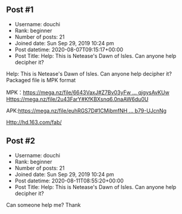 ## Post #1
- Username: douchi
- Rank: beginner
- Number of posts: 21
- Joined date: Sun Sep 29, 2019 10:24 pm
- Post datetime: 2020-08-07T09:15:17+00:00
- Post Title: Help: This is Netease's Dawn of Isles. Can anyone help decipher it?

Help: This is Netease's Dawn of Isles. Can anyone help decipher it?
Packaged file is MPK format

MPK：[https://mega.nz/file/6643VaxJ#Z7Bv03yFw ... qjgysAvKUw](https://mega.nz/file/6643VaxJ#Z7Bv03yFwOhgN0bOnV2x1EccvOWtqp5UxqjgysAvKUw)
[Https://mega.nz/file/2u43FarY#KfKBXsnq6.0naAW6du0U](https://mega.nz/file/2u43FarY#KfKBXsnq6.0naAW6du0U)

APK:[https://mega.nz/file/euhRGS7D#1CMjbmfNH ... b79-UJcnNg](https://mega.nz/file/euhRGS7D#1CMjbmfNHhVofHF3Su39bLxKtUvCaGtUQb79-UJcnNg)

[Http://hd.163.com/fab/](http://hd.163.com/fab/)
## Post #2
- Username: douchi
- Rank: beginner
- Number of posts: 21
- Joined date: Sun Sep 29, 2019 10:24 pm
- Post datetime: 2020-08-11T08:55:20+00:00
- Post Title: Help: This is Netease's Dawn of Isles. Can anyone help decipher it?

Can someone help me? Thank
